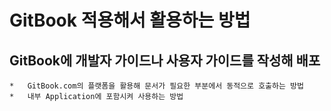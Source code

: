 # GitBook 적용해서 활용하는 방법

## GitBook에 개발자 가이드나 사용자 가이드를 작성해 배포

    *   GitBook.com의 플랫폼을 활용해 문서가 필요한 부분에서 동적으로 호출하는 방법
    *   내부 Application에 포함시켜 사용하는 방법